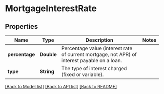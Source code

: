 # MortgageInterestRate

## Properties
Name | Type | Description | Notes
------------ | ------------- | ------------- | -------------
**percentage** | **Double** | Percentage value (interest rate of current mortgage, not APR) of interest payable on a loan. | 
**type** | **String** | The type of interest charged (fixed or variable). | 

[[Back to Model list]](../README.md#documentation-for-models) [[Back to API list]](../README.md#documentation-for-api-endpoints) [[Back to README]](../README.md)



